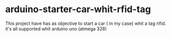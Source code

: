 # arduino-starter-car-whit-rfid-tag
This project have has as objective to start a car ( in my case) whit a tag rifid. it's all supported whit arduino uno (atmega 328) 

